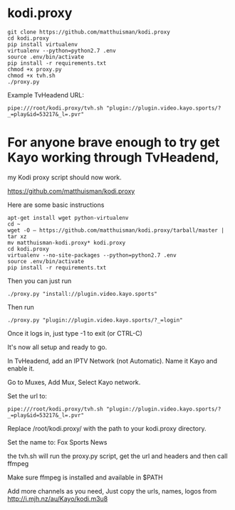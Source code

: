 # kodi.proxy

```
git clone https://github.com/matthuisman/kodi.proxy
cd kodi.proxy
pip install virtualenv
virtualenv --python=python2.7 .env
source .env/bin/activate
pip install -r requirements.txt
chmod +x proxy.py
chmod +x tvh.sh
./proxy.py
```

Example TvHeadend URL:
```
pipe:///root/kodi.proxy/tvh.sh "plugin://plugin.video.kayo.sports/?_=play&id=53217&_l=.pvr"
```

# For anyone brave enough to try get Kayo working through TvHeadend,
my Kodi proxy script should now work.

https://github.com/matthuisman/kodi.proxy

Here are some basic instructions

```
apt-get install wget python-virtualenv
cd ~
wget -O – https://github.com/matthuisman/kodi.proxy/tarball/master | tar xz
mv matthuisman-kodi.proxy* kodi.proxy
cd kodi.proxy
virtualenv --no-site-packages --python=python2.7 .env
source .env/bin/activate
pip install -r requirements.txt
```

Then you can just run

```
./proxy.py "install://plugin.video.kayo.sports"
```

Then run

```
./proxy.py "plugin://plugin.video.kayo.sports/?_=login"
```

Once it logs in, just type -1 to exit (or CTRL-C)

It's now all setup and ready to go.

In TvHeadend, add an IPTV Network (not Automatic).
Name it Kayo and enable it.

Go to Muxes, Add Mux, Select Kayo network.

Set the url to:

```
pipe:///root/kodi.proxy/tvh.sh "plugin://plugin.video.kayo.sports/?_=play&id=53217&_l=.pvr"
```

Replace /root/kodi.proxy/ with the path to your kodi.proxy directory.

Set the name to:
Fox Sports News

the tvh.sh will run the proxy.py script, get the url and headers and then call ffmpeg

Make sure ffmpeg is installed and available in $PATH

Add more channels as you need,
Just copy the urls, names, logos from http://i.mjh.nz/au/Kayo/kodi.m3u8
